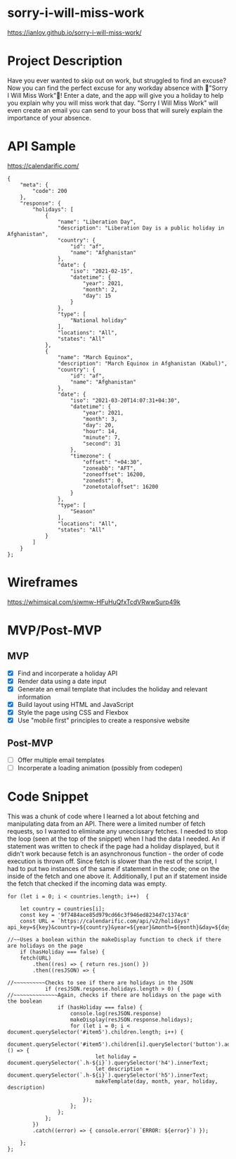 # sorry-i-will-miss-work
https://ianlov.github.io/sorry-i-will-miss-work/

# Project Description
Have you ever wanted to skip out on work, but struggled to find an excuse? Now you can find the perfect excuse for any workday absence with :tada:"Sorry I Will Miss Work":tada:! Enter a date, and the app will give you a holiday to help you explain why you will miss work that day. "Sorry I Will Miss Work" will even create an email you can send to your boss that will surely explain the importance of your absence.

# API Sample
https://calendarific.com/
```
{
    "meta": {
        "code": 200
    },
    "response": {
        "holidays": [
            {
                "name": "Liberation Day",
                "description": "Liberation Day is a public holiday in Afghanistan",
                "country": {
                    "id": "af",
                    "name": "Afghanistan"
                },
                "date": {
                    "iso": "2021-02-15",
                    "datetime": {
                        "year": 2021,
                        "month": 2,
                        "day": 15
                    }
                },
                "type": [
                    "National holiday"
                ],
                "locations": "All",
                "states": "All"
            },
            {
                "name": "March Equinox",
                "description": "March Equinox in Afghanistan (Kabul)",
                "country": {
                    "id": "af",
                    "name": "Afghanistan"
                },
                "date": {
                    "iso": "2021-03-20T14:07:31+04:30",
                    "datetime": {
                        "year": 2021,
                        "month": 3,
                        "day": 20,
                        "hour": 14,
                        "minute": 7,
                        "second": 31
                    },
                    "timezone": {
                        "offset": "+04:30",
                        "zoneabb": "AFT",
                        "zoneoffset": 16200,
                        "zonedst": 0,
                        "zonetotaloffset": 16200
                    }
                },
                "type": [
                    "Season"
                ],
                "locations": "All",
                "states": "All"
            }
        ]
    }
};
```
# Wireframes
https://whimsical.com/siwmw-HFuHuQfxTcdVRwwSurp49k

# MVP/Post-MVP
## MVP
- [x] Find and incorperate a holiday API
- [x] Render data using a date input
- [x] Generate an email template that includes the holiday and relevant information
- [x] Build layout using HTML and JavaScript
- [x] Style the page using CSS and Flexbox
- [x] Use "mobile first" principles to create a responsive website

## Post-MVP
- [ ] Offer multiple email templates
- [ ] Incorperate a loading animation (possibly from codepen)

# Code Snippet
This was a chunk of code where I learned a lot about fetching and manipulating data from an API. There were a limited number of fetch requests, so I wanted to eliminate any uneccissary fetches. I needed to stop the loop (seen at the top of the snippet) when I had the data I needed. An if statement was written to check if the page had a holiday displayed, but it didn't work because fetch is an asynchronous function - the order of code execution is thrown off. Since fetch is slower than the rest of the script, I had to put two instances of the same if statement in the code; one on the inside of the fetch and one above it. Additionally, I put an if statement inside the fetch that checked if the incoming data was empty.

```
for (let i = 0; i < countries.length; i++)  {

    let country = countries[i];
    const key = '9f7484ace85d979cd66c3f946ed8234d7c1374c8'
    const URL = `https://calendarific.com/api/v2/holidays?api_key=${key}&country=${country}&year=${year}&month=${month}&day=${day}`

//~~Uses a boolean within the makeDisplay function to check if there are holidays on the page
    if (hasHoliday === false) {
    fetch(URL)
        .then((res) => { return res.json() })
        .then((resJSON) => {
        
//~~~~~~~~~~Checks to see if there are holidays in the JSON
            if (resJSON.response.holidays.length > 0) {
//~~~~~~~~~~~~~~Again, checks if there are holidays on the page with the boolean
                if (hasHoliday === false) {
                    console.log(resJSON.response)
                    makeDisplay(resJSON.response.holidays);
                    for (let i = 0; i < document.querySelector('#item5').children.length; i++) {
                        document.querySelector('#item5').children[i].querySelector('button').addEventListener('click', () => {
                            let holiday = document.querySelector(`.h-${i}`).querySelector('h4').innerText;
                            let description = document.querySelector(`.h-${i}`).querySelector('h5').innerText;
                            makeTemplate(day, month, year, holiday, description)

                        });
                    };
                };
            };
        })
        .catch((error) => { console.error(`ERROR: ${error}`) });

    };
};
```
